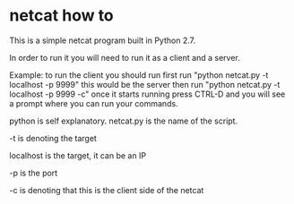 # netcat how to

This is a simple netcat program built in Python 2.7.

In order to run it you will need to run it as a client and a server.

Example: to run the client you should run first run "python netcat.py -t localhost -p 9999" this would be the server
then run "python netcat.py -t localhost -p 9999 -c" once it starts running press CTRL-D and you will see a prompt where you can run your commands.

python is self explanatory. netcat.py is the name of the script.

-t is denoting the target

localhost is the target, it can be an IP

-p is the port 

-c is denoting that this is the client side of the netcat
